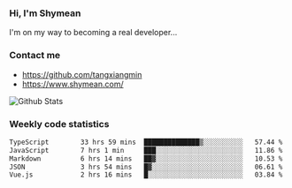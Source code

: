 ### Hi, I'm Shymean

I'm on my way to becoming a real developer...

### Contact me

- <https://github.com/tangxiangmin>
- <https://www.shymean.com/>

![Github Stats](https://github-readme-stats.vercel.app/api?username=tangxiangmin&show_icons=true&theme=dark)


###  Weekly code statistics

<!--START_SECTION:waka-->

```txt
TypeScript        33 hrs 59 mins  ██████████████▒░░░░░░░░░░   57.44 %
JavaScript        7 hrs 1 min     ███░░░░░░░░░░░░░░░░░░░░░░   11.86 %
Markdown          6 hrs 14 mins   ██▓░░░░░░░░░░░░░░░░░░░░░░   10.53 %
JSON              3 hrs 54 mins   █▓░░░░░░░░░░░░░░░░░░░░░░░   06.61 %
Vue.js            2 hrs 16 mins   █░░░░░░░░░░░░░░░░░░░░░░░░   03.84 %
```

<!--END_SECTION:waka-->